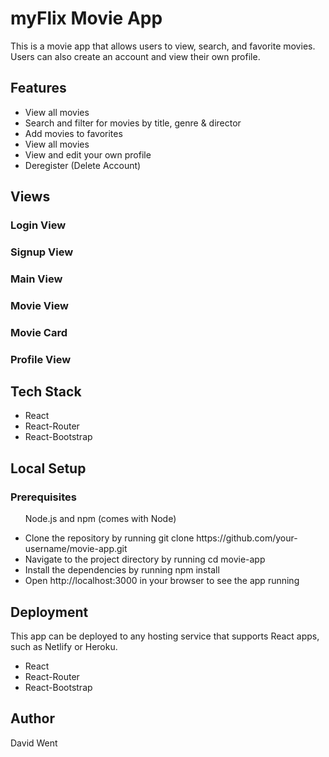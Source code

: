 <!DOCTYPE html>
<html>
  <body>
    <h1>myFlix Movie App</h1>
    <p>This is a movie app that allows users to view, search, and favorite movies. Users can also create an account and view their own profile.</p>
    <h2>Features</h2>
    <ul>
      <li>View all movies</li>
      <li>Search and filter for movies by title, genre & director</li>
      <li>Add movies to favorites</li>
      <li>View all movies</li>
      <li>View and edit your own profile</li>
      <li>Deregister (Delete Account)</li>
    </ul>
    <h2>Views</h2>
    <h3>Login View</h3>
    <h3>Signup View</h3>
    <h3>Main View</h3>
    <h3>Movie View</h3>
    <h3>Movie Card</h3>
    <h3>Profile View</h3>
    <h2>Tech Stack</h2>
    <ul>
      <li>React</li>
      <li>React-Router</li>
      <li>React-Bootstrap</li>
    </ul>
    <h2>Local Setup</h2>
    <h3>Prerequisites</h3>
    <ul>Node.js and npm (comes with Node)</ul>
    <ul>
      <li>Clone the repository by running git clone https://github.com/your-username/movie-app.git</li>
      <li>Navigate to the project directory by running cd movie-app</li>
      <li>Install the dependencies by running npm install</li>
      <li>Open http://localhost:3000 in your browser to see the app running</li>
    </ul>
    <h2>Deployment</h2>
    <p>This app can be deployed to any hosting service that supports React apps, such as Netlify or Heroku.</p>
    <ul>
      <li>React</li>
      <li>React-Router</li>
      <li>React-Bootstrap</li>
    </ul>
    <h2>Author</h2>
    <p>David Went</p>
  </body>
</html>